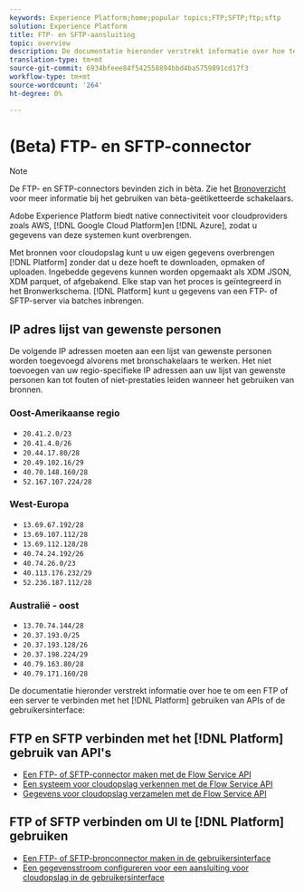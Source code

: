 ```yaml
---
keywords: Experience Platform;home;popular topics;FTP;SFTP;ftp;sftp
solution: Experience Platform
title: FTP- en SFTP-aansluiting
topic: overview
description: De documentatie hieronder verstrekt informatie over hoe te om een FTP of een server te verbinden STFP met Platform gebruikend APIs of de gebruikersinterface.
translation-type: tm+mt
source-git-commit: 6934bfeee84f542558894bbd4ba5759891cd17f3
workflow-type: tm+mt
source-wordcount: '264'
ht-degree: 0%

---
```



# (Beta) FTP- en SFTP-connector

>[!NOTE]
>
>De FTP- en SFTP-connectors bevinden zich in bèta. Zie het [Bronoverzicht](../../home.md#terms-and-conditions) voor meer informatie bij het gebruiken van bèta-geëtiketteerde schakelaars.

Adobe Experience Platform biedt native connectiviteit voor cloudproviders zoals AWS, [!DNL Google Cloud Platform]en [!DNL Azure], zodat u gegevens van deze systemen kunt overbrengen.

Met bronnen voor cloudopslag kunt u uw eigen gegevens overbrengen [!DNL Platform] zonder dat u deze hoeft te downloaden, opmaken of uploaden. Ingebedde gegevens kunnen worden opgemaakt als XDM JSON, XDM parquet, of afgebakend. Elke stap van het proces is geïntegreerd in het Bronwerkschema. [!DNL Platform] kunt u gegevens van een FTP- of SFTP-server via batches inbrengen.

## IP adres lijst van gewenste personen

De volgende IP adressen moeten aan een lijst van gewenste personen worden toegevoegd alvorens met bronschakelaars te werken. Het niet toevoegen van uw regio-specifieke IP adressen aan uw lijst van gewenste personen kan tot fouten of niet-prestaties leiden wanneer het gebruiken van bronnen.

### Oost-Amerikaanse regio

- `20.41.2.0/23`
- `20.41.4.0/26`
- `20.44.17.80/28`
- `20.49.102.16/29`
- `40.70.148.160/28`
- `52.167.107.224/28`

### West-Europa

- `13.69.67.192/28`
- `13.69.107.112/28`
- `13.69.112.128/28`
- `40.74.24.192/26`
- `40.74.26.0/23`
- `40.113.176.232/29`
- `52.236.187.112/28`

### Australië - oost

- `13.70.74.144/28`
- `20.37.193.0/25`
- `20.37.193.128/26`
- `20.37.198.224/29`
- `40.79.163.80/28`
- `40.79.171.160/28`

De documentatie hieronder verstrekt informatie over hoe te om een FTP of een server te verbinden met het [!DNL Platform] gebruiken van APIs of de gebruikersinterface:

## FTP en SFTP verbinden met het [!DNL Platform] gebruik van API&#39;s

- [Een FTP- of SFTP-connector maken met de Flow Service API](../../tutorials/api/create/cloud-storage/sftp.md)
- [Een systeem voor cloudopslag verkennen met de Flow Service API](../../tutorials/api/explore/cloud-storage.md)
- [Gegevens voor cloudopslag verzamelen met de Flow Service API](../../tutorials/api/collect/cloud-storage.md)

## FTP of SFTP verbinden om UI te [!DNL Platform] gebruiken

- [Een FTP- of SFTP-bronconnector maken in de gebruikersinterface](../../tutorials/ui/create/cloud-storage/ftp-sftp.md)
- [Een gegevensstroom configureren voor een aansluiting voor cloudopslag in de gebruikersinterface](../../tutorials/ui/dataflow/batch/cloud-storage.md)
